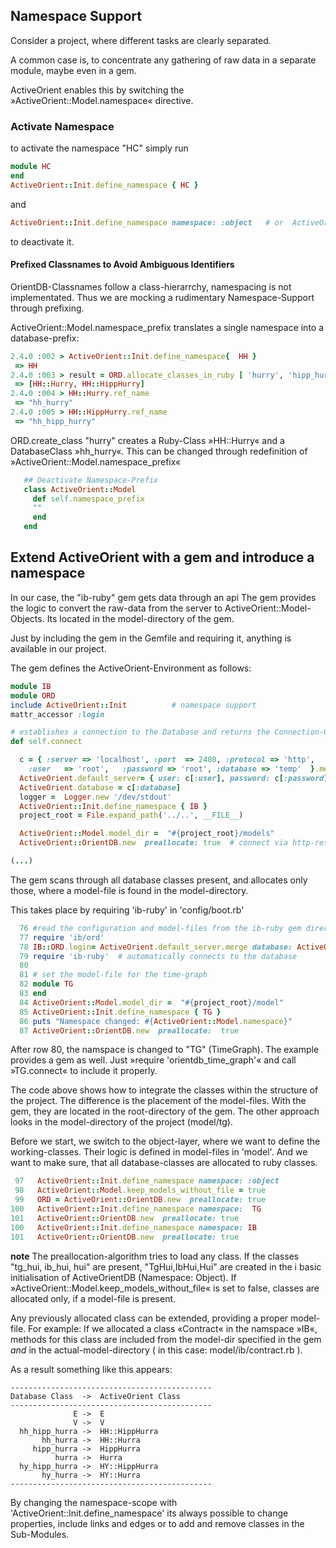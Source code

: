 ## Namespace Support

Consider a project, where different tasks are clearly separated. 

A common case is, to concentrate any gathering of raw data in a separate module, maybe even in a gem.

ActiveOrient enables this by switching the »ActiveOrient::Model.namespace« directive.

### Activate Namespace

to activate the namespace "HC" simply run

```ruby
module HC
end
ActiveOrient::Init.define_namespace { HC }
```
and 

```ruby
ActiveOrient::Init.define_namespace namespace: :object   # or  ActiveOrient::Init.define_namespace { Object }
```
to deactivate it.

#### Prefixed Classnames to Avoid Ambiguous Identifiers

OrientDB-Classnames follow a class-hierarrchy, namespacing is not implementated. Thus we are mocking a 
rudimentary Namespace-Support through prefixing.

ActiveOrient::Model.namespace_prefix translates a single namespace into a database-prefix:

```ruby
2.4.0 :002 > ActiveOrient::Init.define_namespace{  HH }
 => HH 
2.4.0 :003 > result = ORD.allocate_classes_in_ruby [ 'hurry', 'hipp_hurry' ]
 => [HH::Hurry, HH::HippHurry] 
2.4.0 :004 > HH::Hurry.ref_name
 => "hh_hurry" 
2.4.0 :005 > HH::HippHurry.ref_name
 => "hh_hipp_hurry" 
```

ORD.create_class "hurry" creates a Ruby-Class »HH::Hurry« and a DatabaseClass »hh_hurry«.
This can be changed through redefinition of »ActiveOrient::Model.namespace_prefix«

```ruby
   ## Deactivate Namespace-Prefix
   class ActiveOrient::Model
     def self.namespace_prefix
     ""
     end
   end
```



## Extend ActiveOrient with a gem and introduce a namespace

In our case, the "ib-ruby" gem gets data through an api 
The gem provides the logic to convert the raw-data from the server to ActiveOrient::Model-Objects.
Its located in the model-directory of the gem.

Just by including the gem in the Gemfile and requiring it, anything is available in our project.

The gem defines the ActiveOrient-Environment as follows:

```ruby
module IB                                
module ORD                             
include ActiveOrient::Init          # namespace support
mattr_accessor :login 

# establishes a connection to the Database and returns the Connection-Object (an ActiveOrient::OrientDB.         …instance)
def self.connect                  

  c = { :server => 'localhost', :port  => 2480,	:protocol => 'http',       
	:user   => 'root',   :password => 'root', :database => 'temp'  }.merge login.presence || {}
  ActiveOrient.default_server= { user: c[:user], password: c[:password] , server: c[:server], port: c[:port]  }
  ActiveOrient.database = c[:database]
  logger =  Logger.new '/dev/stdout'
  ActiveOrient::Init.define_namespace { IB } 
  project_root = File.expand_path('../..', __FILE__)

  ActiveOrient::Model.model_dir =  "#{project_root}/models"
  ActiveOrient::OrientDB.new  preallocate: true  # connect via http-rest

(...)
  ```
The gem scans through all database classes present, and allocates only those, where a model-file
is found in the model-directory. 

This takes place by requiring 'ib-ruby' in 'config/boot.rb'

```ruby
  76 #read the configuration and model-files from the ib-ruby gem directotry
  77 require 'ib/ord'
  78 IB::ORD.login= ActiveOrient.default_server.merge database: ActiveOrient.database
  79 require 'ib-ruby'  # automatically connects to the database
  80 
  81 # set the model-file for the time-graph
  82 module TG
  83 end
  84 ActiveOrient::Model.model_dir =  "#{project_root}/model"
  85 ActiveOrient::Init.define_namespace { TG }
  86 puts "Namespace changed: #{ActiveOrient::Model.namespace}"
  87 ActiveOrient::OrientDB.new  preallocate:  true

```

After row 80, the namspace is changed to "TG" (TimeGraph).  The example provides a gem as well. Just 
»require 'orientdb_time_graph'« and call »TG.connect« to include it properly.

The code above shows how to integrate the classes within the structure of the project. The difference is the placement
of the model-files. With the gem, they are located in the root-directory of the gem. The other approach looks in the model-directory of the project (model/tg).

Before we start, we  switch to the object-layer, where we want to define the working-classes. Their 
logic is defined in model-files in 'model'. And we want to make sure, that all database-classes are allocated
to ruby classes. 

```ruby
 97   ActiveOrient::Init.define_namespace namespace: :object
 98   ActiveOrient::Model.keep_models_without_file = true
 99   ORD = ActiveOrient::OrientDB.new  preallocate: true
100   ActiveOrient::Init.define_namespace namespace:  TG
101   ActiveOrient::OrientDB.new  preallocate: true
100   ActiveOrient::Init.define_namespace namespace: IB 
101   ActiveOrient::OrientDB.new  preallocate: true
```

**note** The preallocation-algorithm tries to load any class.  If the classes "tg_hui, ib_hui, hui" are
present, "TgHui,IbHui,Hui" are created in the i basic initialisation of ActiveOrientDB (Namespace: Object). 
If »ActiveOrient::Model.keep_models_without_file«
is set to false, classes are allocated only, if a model-file is present. 

Any previously allocated class can be extended, providing a proper model-file. For example: If we 
allocated a class «Contract« in the namspace »IB«, methods for this class are included from the model-dir specified in the gem *and* in the actual-model-directory ( in this case: model/ib/contract.rb ). 


As a result something like this appears:

```
---------------------------------------------
Database Class  ->  ActiveOrient Class
---------------------------------------------
              E ->  E
              V ->  V
  hh_hipp_hurra ->  HH::HippHurra
       hh_hurra ->  HH::Hurra
     hipp_hurra ->  HippHurra
          hurra ->  Hurra
  hy_hipp_hurra ->  HY::HippHurra
       hy_hurra ->  HY::Hurra
---------------------------------------------

```

By changing the namespace-scope with  'ActiveOrient::Init.define_namespace'  its always possible to 
change properties, include links and edges or to add  and remove classes in the Sub-Modules.


